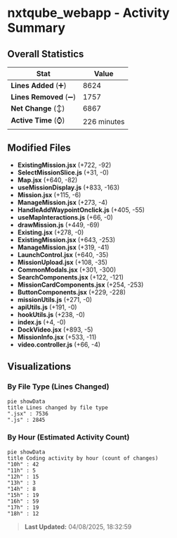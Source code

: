 # nxtqube_webapp - Activity Summary 

## Overall Statistics

| Stat                   | Value                                                             |
| ---------------------- | ----------------------------------------------------------------- |
| **Lines Added** (➕)   | 8624                                          |
| **Lines Removed** (➖) | 1757                                        |
| **Net Change** (↕)    | 6867                |
| **Active Time** (⌚)   | 226 minutes |


## Modified Files
- **ExistingMission.jsx** (+722, -92)
- **SelectMissionSlice.js** (+31, -0)
- **Map.jsx** (+640, -82)
- **useMissionDisplay.js** (+833, -163)
- **Mission.jsx** (+115, -6)
- **ManageMission.jsx** (+273, -4)
- **HandleAddWaypointOnclick.js** (+405, -55)
- **useMapInteractions.js** (+66, -0)
- **drawMission.js** (+449, -69)
- **Existing.jsx** (+278, -0)
- **ExistingMission.jsx** (+643, -253)
- **ManageMission.jsx** (+319, -41)
- **LaunchControl.jsx** (+640, -35)
- **MissionUpload.jsx** (+108, -35)
- **CommonModals.jsx** (+301, -300)
- **SearchComponents.jsx** (+122, -121)
- **MissionCardComponents.jsx** (+254, -253)
- **ButtonComponents.jsx** (+229, -228)
- **missionUtils.js** (+271, -0)
- **apiUtils.js** (+191, -0)
- **hookUtils.js** (+238, -0)
- **index.js** (+4, -0)
- **DockVideo.jsx** (+893, -5)
- **MissionInfo.jsx** (+533, -11)
- **video.controller.js** (+66, -4)

## Visualizations

### By File Type (Lines Changed)

```mermaid
pie showData
title Lines changed by file type
".jsx" : 7536
".js" : 2845
```

### By Hour (Estimated Activity Count)

```mermaid
pie showData
title Coding activity by hour (count of changes)
"10h" : 42
"11h" : 5
"12h" : 15
"13h" : 3
"14h" : 8
"15h" : 19
"16h" : 59
"17h" : 19
"18h" : 12
```


> **Last Updated:** 04/08/2025, 18:32:59